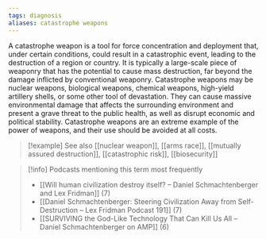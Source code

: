 ```yaml
---
tags: diagnosis
aliases: catastrophe weapons
---
```


A catastrophe weapon is a tool for force concentration and deployment that, under certain conditions, could result in a catastrophic event, leading to the destruction of a region or country. It is typically a large-scale piece of weaponry that has the potential to cause mass destruction, far beyond the damage inflicted by conventional weaponry. Catastrophe weapons may be nuclear weapons, biological weapons, chemical weapons, high-yield artillery shells, or some other tool of devastation. They can cause massive environmental damage that affects the surrounding environment and present a grave threat to the public health, as well as disrupt economic and political stability. Catastrophe weapons are an extreme example of the power of weapons, and their use should be avoided at all costs.

> [!example] See also
> [[nuclear weapon]], [[arms race]], [[mutually assured destruction]], [[catastrophic risk]], [[biosecurity]]

> [!info] Podcasts mentioning this term most frequently
> * [[Will human civilization destroy itself? – Daniel Schmachtenberger and Lex Fridman]] (7)
> * [[Daniel Schmachtenberger: Steering Civilization Away from Self-Destruction – Lex Fridman Podcast 191]] (7)
> * [[SURVIVING the God-Like Technology That Can Kill Us All – Daniel Schmachtenberger on AMP]] (6)